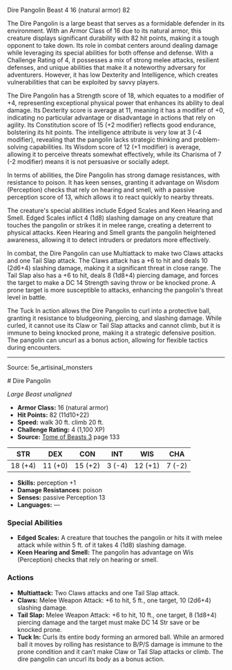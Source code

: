 <MonsterName/>Dire Pangolin</MonsterName>
<CreatureType/>Beast</CreatureType>
<CR/>4</CR>
<AC/>16 (natural armor)</AC>
<HP/>82</HP>
<summary>The Dire Pangolin is a large beast that serves as a formidable defender in its environment. With an Armor Class of 16 due to its natural armor, this creature displays significant durability with 82 hit points, making it a tough opponent to take down. Its role in combat centers around dealing damage while leveraging its special abilities for both offense and defense. With a Challenge Rating of 4, it possesses a mix of strong melee attacks, resilient defenses, and unique abilities that make it a noteworthy adversary for adventurers. However, it has low Dexterity and Intelligence, which creates vulnerabilities that can be exploited by savvy players.</summary>

<detail>

The Dire Pangolin has a Strength score of 18, which equates to a modifier of +4, representing exceptional physical power that enhances its ability to deal damage. Its Dexterity score is average at 11, meaning it has a modifier of +0, indicating no particular advantage or disadvantage in actions that rely on agility. Its Constitution score of 15 (+2 modifier) reflects good endurance, bolstering its hit points. The intelligence attribute is very low at 3 (-4 modifier), revealing that the pangolin lacks strategic thinking and problem-solving capabilities. Its Wisdom score of 12 (+1 modifier) is average, allowing it to perceive threats somewhat effectively, while its Charisma of 7 (-2 modifier) means it is not persuasive or socially adept.

In terms of abilities, the Dire Pangolin has strong damage resistances, with resistance to poison. It has keen senses, granting it advantage on Wisdom (Perception) checks that rely on hearing and smell, with a passive perception score of 13, which allows it to react quickly to nearby threats.

The creature's special abilities include Edged Scales and Keen Hearing and Smell. Edged Scales inflict 4 (1d8) slashing damage on any creature that touches the pangolin or strikes it in melee range, creating a deterrent to physical attacks. Keen Hearing and Smell grants the pangolin heightened awareness, allowing it to detect intruders or predators more effectively.

In combat, the Dire Pangolin can use Multiattack to make two Claws attacks and one Tail Slap attack. The Claws attack has a +6 to hit and deals 10 (2d6+4) slashing damage, making it a significant threat in close range. The Tail Slap also has a +6 to hit, deals 8 (1d8+4) piercing damage, and forces the target to make a DC 14 Strength saving throw or be knocked prone. A prone target is more susceptible to attacks, enhancing the pangolin's threat level in battle.

The Tuck In action allows the Dire Pangolin to curl into a protective ball, granting it resistance to bludgeoning, piercing, and slashing damage. While curled, it cannot use its Claw or Tail Slap attacks and cannot climb, but it is immune to being knocked prone, making it a strategic defensive position. The pangolin can uncurl as a bonus action, allowing for flexible tactics during encounters.</detail>



---

Source: 5e_artisinal_monsters

<statblock>
# Dire Pangolin

*Large* *Beast* *unaligned*

- **Armor Class:** 16 (natural armor)
- **Hit Points:** 82 (11d10+22)
- **Speed:** walk 30 ft. climb 20 ft.
- **Challenge Rating:** 4 (1,100 XP)
- **Source:** [Tome of Beasts 3](https://koboldpress.com/kpstore/product/tome-of-beasts-3-for-5th-edition/) page 133

| STR | DEX | CON | INT | WIS | CHA |
| --- | --- | --- | --- | --- | --- |
| 18 (+4) | 11 (+0) | 15 (+2) | 3 (-4) | 12 (+1) | 7 (-2) |

- **Skills:** perception +1
- **Damage Resistances:** poison
- **Senses:** passive Perception 13
- **Languages:** —

### Special Abilities

- **Edged Scales:** A creature that touches the pangolin or hits it with melee attack while within 5 ft. of it takes 4 (1d8) slashing damage.
- **Keen Hearing and Smell:** The pangolin has advantage on Wis (Perception) checks that rely on hearing or smell.

### Actions

- **Multiattack:** Two Claws attacks and one Tail Slap attack.
- **Claws:** Melee Weapon Attack: +6 to hit, 5 ft., one target, 10 (2d6+4) slashing damage.
- **Tail Slap:** Melee Weapon Attack: +6 to hit, 10 ft., one target, 8 (1d8+4) piercing damage and the target must make DC 14 Str save or be knocked prone.
- **Tuck In:** Curls its entire body forming an armored ball. While an armored ball it moves by rolling has resistance to B/P/S damage is immune to the prone condition and it can’t make Claw or Tail Slap attacks or climb. The dire pangolin can uncurl its body as a bonus action.


</statblock>


